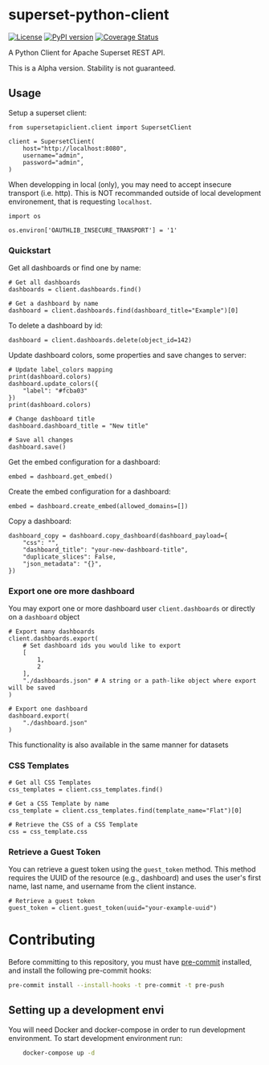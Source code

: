 # superset-python-client

[![License](https://img.shields.io/badge/License-Apache%202.0-blue.svg)](https://opensource.org/licenses/Apache-2.0)
[![PyPI version](https://badge.fury.io/py/superset-api-client.svg)](https://badge.fury.io/py/superset-api-client)
[![Coverage Status](https://coveralls.io/repos/github/opus-42/superset-api-client/badge.svg?branch=develop)](https://coveralls.io/github/opus-42/superset-api-client?branch=develop)

A Python Client for Apache Superset REST API.

This is a Alpha version. Stability is not guaranteed.

## Usage

Setup a superset client:

```python3
from supersetapiclient.client import SupersetClient

client = SupersetClient(
    host="http://localhost:8080",
    username="admin",
    password="admin",
)
```

When developping in local (only), you may need to accept insecure transport (i.e. http).
This is NOT recommanded outside of local development environement, that is requesting `localhost`.

```python3
import os

os.environ['OAUTHLIB_INSECURE_TRANSPORT'] = '1'
```

### Quickstart

Get all dashboards or find one by name:

```python3
# Get all dashboards
dashboards = client.dashboards.find()

# Get a dashboard by name
dashboard = client.dashboards.find(dashboard_title="Example")[0]
```

To delete a dashboard by id:

```python3
dashboard = client.dashboards.delete(object_id=142)
```

Update dashboard colors, some properties and save changes to server:

```python3
# Update label_colors mapping
print(dashboard.colors)
dashboard.update_colors({
    "label": "#fcba03"
})
print(dashboard.colors)

# Change dashboard title
dashboard.dashboard_title = "New title"

# Save all changes
dashboard.save()
```

Get the embed configuration for a dashboard:

```python3
embed = dashboard.get_embed()
```

Create the embed configuration for a dashboard:

```python3
embed = dashboard.create_embed(allowed_domains=[])
```

Copy a dashboard:

```python3
dashboard_copy = dashboard.copy_dashboard(dashboard_payload={
    "css": "",
    "dashboard_title": "your-new-dashboard-title",
    "duplicate_slices": False,
    "json_metadata": "{}",
})
```

### Export one ore more dashboard

You may export one or more dashboard user `client.dashboards` or directly on a `dashboard` object

```python3
# Export many dashboards
client.dashboards.export(
    # Set dashboard ids you would like to export
    [
        1,
        2
    ],
    "./dashboards.json" # A string or a path-like object where export will be saved
)

# Export one dashboard
dashboard.export(
    "./dashboard.json"
)
```

This functionality is also available in the same manner for datasets

### CSS Templates

```python3
# Get all CSS Templates
css_templates = client.css_templates.find()

# Get a CSS Template by name
css_template = client.css_templates.find(template_name="Flat")[0]

# Retrieve the CSS of a CSS Template
css = css_template.css
```

### Retrieve a Guest Token

You can retrieve a guest token using the `guest_token` method. This method requires the UUID of the resource (e.g., dashboard) and uses the user's first name, last name, and username from the client instance.

```python3
# Retrieve a guest token
guest_token = client.guest_token(uuid="your-example-uuid")
```

# Contributing

Before committing to this repository, you must have [pre-commit](https://pre-commit.com) installed, and install
the following pre-commit hooks:

```sh
pre-commit install --install-hooks -t pre-commit -t pre-push
```

## Setting up a development envi

You will need Docker and docker-compose in order to run development environment.
To start development environment run:

```bash
    docker-compose up -d
```
